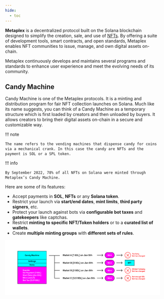 ```yaml
---
hide:
  - toc
---
```


**Metaplex** is a decentralized protocol built on the Solana blockchain designed to simplify the creation, sale, and use of [NFTs](./non-fungible-tokens.md). By offering a suite of development tools, smart contracts, and open standards, Metaplex enables NFT communities to issue, manage, and own digital assets on-chain.

Metaplex continuously develops and maintains several programs and standards to enhance user experience and meet the evolving needs of its community.

<h2>Candy Machine</h2>

Candy Machine is one of the Metaplex protocols. It is a minting and distribution program for fair NFT collection launches on Solana. Much like its name suggests, you can think of a Candy Machine as a temporary structure which is first loaded by creators and then unloaded by buyers. It allows creators to bring their digital assets on-chain in a secure and customizable way.

!!! note

    The name refers to the vending machines that dispense candy for coins via a mechanical crank. In this case the candy are NFTs and the payment is SOL or a SPL token.

!!! info

    By September 2022, 78% of all NFTs on Solana were minted through Metaplex’s Candy Machine.

Here are some of its features:

- Accept payments in **SOL**, **NFTs** or any **Solana token**.
- Restrict your launch via **start/end dates**, **mint limits**, **third party signers**, etc.
- Protect your launch against bots via **configurable bot taxes** and **gatekeepers** like captchas.
- Restrict **minting to specific NFT/Token holders** or to a **curated list of wallets**.
- Create **multiple minting groups** with **different sets of rules**.

![Blockchain](../../images/candy-machine.png)
